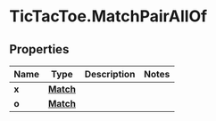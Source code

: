# TicTacToe.MatchPairAllOf

## Properties

Name | Type | Description | Notes
------------ | ------------- | ------------- | -------------
**x** | [**Match**](Match.md) |  | 
**o** | [**Match**](Match.md) |  | 



